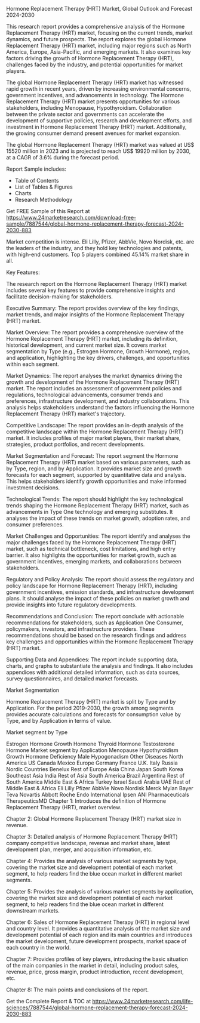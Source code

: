 Hormone Replacement Therapy (HRT) Market, Global Outlook and Forecast 2024-2030

This research report provides a comprehensive analysis of the Hormone Replacement Therapy (HRT) market, focusing on the current trends, market dynamics, and future prospects. The report explores the global Hormone Replacement Therapy (HRT) market, including major regions such as North America, Europe, Asia-Pacific, and emerging markets. It also examines key factors driving the growth of Hormone Replacement Therapy (HRT), challenges faced by the industry, and potential opportunities for market players.

The global Hormone Replacement Therapy (HRT) market has witnessed rapid growth in recent years, driven by increasing environmental concerns, government incentives, and advancements in technology. The Hormone Replacement Therapy (HRT) market presents opportunities for various stakeholders, including Menopause, Hypothyroidism. Collaboration between the private sector and governments can accelerate the development of supportive policies, research and development efforts, and investment in Hormone Replacement Therapy (HRT) market. Additionally, the growing consumer demand present avenues for market expansion.

The global Hormone Replacement Therapy (HRT) market was valued at US$ 15520 million in 2023 and is projected to reach US$ 19920 million by 2030, at a CAGR of 3.6% during the forecast period.

Report Sample includes:
- Table of Contents
- List of Tables & Figures
- Charts
- Research Methodology

Get FREE Sample of this Report at https://www.24marketresearch.com/download-free-sample/7887544/global-hormone-replacement-therapy-forecast-2024-2030-883

Market competition is intense. Eli Lilly, Pfizer, AbbVie, Novo Nordisk, etc. are the leaders of the industry, and they hold key technologies and patents, with high-end customers. Top 5 players combined 45.14% market share in all.

Key Features:

The research report on the Hormone Replacement Therapy (HRT) market includes several key features to provide comprehensive insights and facilitate decision-making for stakeholders.

Executive Summary: The report provides overview of the key findings, market trends, and major insights of the Hormone Replacement Therapy (HRT) market.

Market Overview: The report provides a comprehensive overview of the Hormone Replacement Therapy (HRT) market, including its definition, historical development, and current market size. It covers market segmentation by Type (e.g., Estrogen Hormone, Growth Hormone), region, and application, highlighting the key drivers, challenges, and opportunities within each segment.

Market Dynamics: The report analyses the market dynamics driving the growth and development of the Hormone Replacement Therapy (HRT) market. The report includes an assessment of government policies and regulations, technological advancements, consumer trends and preferences, infrastructure development, and industry collaborations. This analysis helps stakeholders understand the factors influencing the Hormone Replacement Therapy (HRT) market's trajectory.

Competitive Landscape: The report provides an in-depth analysis of the competitive landscape within the Hormone Replacement Therapy (HRT) market. It includes profiles of major market players, their market share, strategies, product portfolios, and recent developments.

Market Segmentation and Forecast: The report segment the Hormone Replacement Therapy (HRT) market based on various parameters, such as by Type, region, and by Application. It provides market size and growth forecasts for each segment, supported by quantitative data and analysis. This helps stakeholders identify growth opportunities and make informed investment decisions.

Technological Trends: The report should highlight the key technological trends shaping the Hormone Replacement Therapy (HRT) market, such as advancements in Type One technology and emerging substitutes. It analyses the impact of these trends on market growth, adoption rates, and consumer preferences.

Market Challenges and Opportunities: The report identify and analyses the major challenges faced by the Hormone Replacement Therapy (HRT) market, such as technical bottleneck, cost limitations, and high entry barrier. It also highlights the opportunities for market growth, such as government incentives, emerging markets, and collaborations between stakeholders.

Regulatory and Policy Analysis: The report should assess the regulatory and policy landscape for Hormone Replacement Therapy (HRT), including government incentives, emission standards, and infrastructure development plans. It should analyse the impact of these policies on market growth and provide insights into future regulatory developments.

Recommendations and Conclusion: The report conclude with actionable recommendations for stakeholders, such as Application One Consumer, policymakers, investors, and infrastructure providers. These recommendations should be based on the research findings and address key challenges and opportunities within the Hormone Replacement Therapy (HRT) market.

Supporting Data and Appendices: The report include supporting data, charts, and graphs to substantiate the analysis and findings. It also includes appendices with additional detailed information, such as data sources, survey questionnaires, and detailed market forecasts.

Market Segmentation

Hormone Replacement Therapy (HRT) market is split by Type and by Application. For the period 2019-2030, the growth among segments provides accurate calculations and forecasts for consumption value by Type, and by Application in terms of value.

Market segment by Type

Estrogen Hormone
Growth Hormone
Thyroid Hormone
Testosterone Hormone
Market segment by Application
Menopause
Hypothyroidism
Growth Hormone Deficiency
Male Hypogonadism
Other Diseases
North America
US
Canada
Mexico
Europe
Germany
France
U.K.
Italy
Russia
Nordic Countries
Benelux
Rest of Europe
Asia
China
Japan
South Korea
Southeast Asia
India
Rest of Asia
South America
Brazil
Argentina
Rest of South America
Middle East & Africa
Turkey
Israel
Saudi Arabia
UAE
Rest of Middle East & Africa
Eli Lilly
Pfizer
AbbVie
Novo Nordisk
Merck
Mylan
Bayer
Teva
Novartis
Abbott
Roche
Endo International
Ipsen
ANI Pharmaceuticals
TherapeuticsMD
Chapter 1: Introduces the definition of Hormone Replacement Therapy (HRT), market overview.

Chapter 2: Global Hormone Replacement Therapy (HRT) market size in revenue.

Chapter 3: Detailed analysis of Hormone Replacement Therapy (HRT) company competitive landscape, revenue and market share, latest development plan, merger, and acquisition information, etc.

Chapter 4: Provides the analysis of various market segments by type, covering the market size and development potential of each market segment, to help readers find the blue ocean market in different market segments.

Chapter 5: Provides the analysis of various market segments by application, covering the market size and development potential of each market segment, to help readers find the blue ocean market in different downstream markets.

Chapter 6: Sales of Hormone Replacement Therapy (HRT) in regional level and country level. It provides a quantitative analysis of the market size and development potential of each region and its main countries and introduces the market development, future development prospects, market space of each country in the world.

Chapter 7: Provides profiles of key players, introducing the basic situation of the main companies in the market in detail, including product sales, revenue, price, gross margin, product introduction, recent development, etc.

Chapter 8: The main points and conclusions of the report.

Get the Complete Report & TOC at https://www.24marketresearch.com/life-sciences/7887544/global-hormone-replacement-therapy-forecast-2024-2030-883
